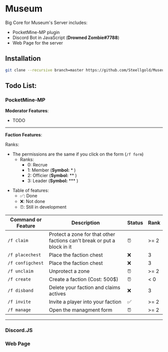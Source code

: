 

# Museum

Big Core for Museum's Server includes:
* PocketMine-MP plugin
* Discord Bot in JavaScript (**Drowned Zombie#7788**)
* Web Page for the server

## Installation
```bash
git clone --recursive branch=master https://github.com/Steellgold/Museum
```

## Todo List:
### PocketMine-MP
__Moderator Features__:
- TODO
---
__Faction Features__:

Ranks:
 - The permissions are the same if you click on the form (`/f form`)
	 * Ranks:
		 * 0: Recrue
		 * 1: Member (**Symbol:** * )
		 * 2: Officier (**Symbol:** ** )
		 * 3: Leader  (**Symbol:** *** )
* Table of features:
	- ✅: Done
	- ❌: Not done
	- ⏰: Still in development

| Command or Feature| Description | Status  | Rank  |
|--|--|--|--|
| `/f claim`| Protect a zone for that other factions can't break or put a block in it | ⏰ | >= 2|
| `/f placechest`| Place the faction chest | ❌ | 3 |
| `/f configchest`| Place the faction chest | ❌ | 3 |
| `/f unclaim`| Unprotect a zone | ⏰ | >= 2 |
| `/f create`| Create a faction (Cost: 500$) | ⏰ | < 0 |
| `/f disband`| Delete your faction and claims actives | ❌ | 3 |
| `/f invite`| Invite a player into your faction | ✅ | >= 2 |
| `/f manage`| Open the managment form | ⏰ | >= 2 |
---
### Discord.JS
### Web Page
